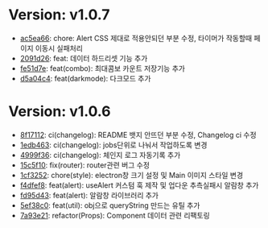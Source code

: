 # Version: v1.0.7

* [ac5ea66](https://github.com/puddingii/updown-coin/commit/ac5ea66827f56b6af41740f366097c21a0d96791): chore: Alert CSS 제대로 적용안되던 부분 수정, 타이머가 작동할때 페이지 이동시 실패처리
* [2091d26](https://github.com/puddingii/updown-coin/commit/2091d26053de9d882d11d087c8f667ed973dcc09): feat: 데이터 하드리셋 기능 추가
* [fe51d7e](https://github.com/puddingii/updown-coin/commit/fe51d7ea4548e43aa84c19838d0d8a6d3e9cd488): feat(combo): 최대콤보 카운트 저장기능 추가
* [d5a04c4](https://github.com/puddingii/updown-coin/commit/d5a04c40230d732b6e5c990be71aa35c47d4a8e3): feat(darkmode): 다크모드 추가


# Version: v1.0.6

* [8f17112](https://github.com/puddingii/updown-coin/commit/8f171124ade4227a78af0eef4322525553a25fb7): ci(changelog): README 뱃지 안뜨던 부분 수정, Changelog ci 수정
* [1edb463](https://github.com/puddingii/updown-coin/commit/1edb46392c2e10f1058d30791e3e2bf2a5ef938d): ci(changelog): jobs단위로 나눠서 작업하도록 변경
* [4999f36](https://github.com/puddingii/updown-coin/commit/4999f36574467c265278c57551f9ba7d31653375): ci(changelog): 체인지 로그 자동기록 추가
* [15c5f10](https://github.com/puddingii/updown-coin/commit/15c5f10684ecf1302d56b964a1fac75cbd3f5464): fix(router): router관련 버그 수정
* [1cf3252](https://github.com/puddingii/updown-coin/commit/1cf32522e8d2408dcd16df71943fe51efb89989c): chore(style): electron창 크기 설정 및 Main 이미지 스타일 변경
* [f4dfef8](https://github.com/puddingii/updown-coin/commit/f4dfef86cd87e3cb7bfd7c4105b01d802ceb3950): feat(alert): useAlert 커스텀 훅 제작 및 업다운 추측실패시 알람창 추가
* [fd95d43](https://github.com/puddingii/updown-coin/commit/fd95d434a079148099f4def93271b831665b66f7): feat(alert): 알람창 라이브러리 추가
* [5ef38c0](https://github.com/puddingii/updown-coin/commit/5ef38c033ee4613e5185a559875e8163b5ca0278): feat(util): obj으로 queryString 만드는 유틸 추가
* [7a93e21](https://github.com/puddingii/updown-coin/commit/7a93e2188b8d462c9ae02cbd528e3f7a5965e12d): refactor(Props): Component 데이터 관련 리팩토링
